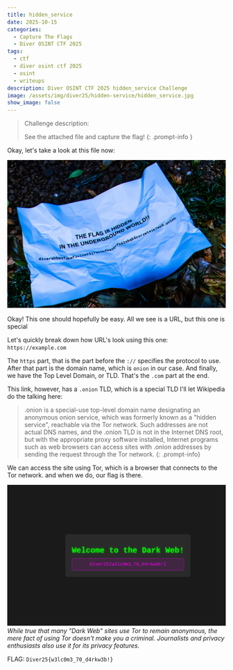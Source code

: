 ```yaml
---
title: hidden_service
date: 2025-10-15
categories:
  - Capture The Flags
  - Diver OSINT CTF 2025
tags:
  - ctf
  - diver osint ctf 2025
  - osint
  - writeups
description: Diver OSINT CTF 2025 hidden_service Challenge
image: /assets/img/diver25/hidden-service/hidden_service.jpg
show_image: false
---
```



> Challenge description:
>
>See the attached file and capture the flag!
{: .prompt-info }

Okay, let's take a look at this file now:

![crumpled paper showing a .onion link](/assets/img/diver25/hidden-service/hidden_service.jpg)

Okay! This one should hopefully be easy. All we see is a URL, but this one is special

Let's quickly break down how URL's look using this one: `https://example.com`

The `https` part, that is the part before the `://` specifies the protocol to use. After that part is the domain name, which is `onion` in our case. And finally, we have the Top Level Domain, or TLD. That's the `.com` part at the end.

This link, however, has a `.onion` TLD, which is a special TLD I'll let Wikipedia do the talking here:

> .onion is a special-use top-level domain name designating an anonymous onion service, which was formerly known as a "hidden service", reachable via the Tor network. Such addresses are not actual DNS names, and the .onion TLD is not in the Internet DNS root, but with the appropriate proxy software installed, Internet programs such as web browsers can access sites with .onion addresses by sending the request through the Tor network.
{: .prompt-info}

We can access the site using Tor, which is a browser that connects to the Tor network. and when we do, our flag is there.

![the flag](/assets/img/diver25/hidden-service/flag.png)
*While true that many "Dark Web" sites use Tor to remain anonymous, the mere fact of using Tor doesn't make you a criminal. Journalists and privacy enthusiasts also use it for its privacy features.*

FLAG: `Diver25{w3lc0m3_70_d4rkw3b!}`